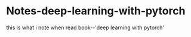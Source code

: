 # Notes-deep-learning-with-pytorch
this is what i note when read book--'deep learning with pytorch' 
